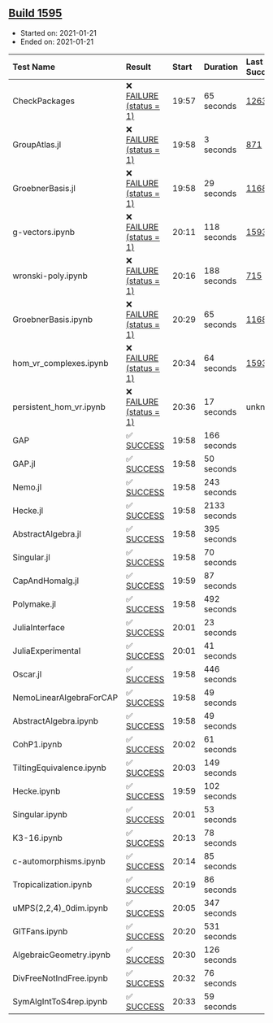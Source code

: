 ## [Build 1595](https://oscarci.mathematik.uni-kl.de/job/oscar-stable/1595/)

* Started on: 2021-01-21
* Ended on: 2021-01-21

| Test Name    | Result | Start | Duration | Last Success | First Failure |
|:-------------|:-------|:------|:---------|:-------------|:--------------|
| CheckPackages | ❌ [FAILURE (status = 1)](https://oscarci.mathematik.uni-kl.de/job/oscar-stable/1595/artifact/logs/build-1595/CheckPackages.log) | 19:57 | 65 seconds | [1263](https://oscarci.mathematik.uni-kl.de/job/oscar-stable/1263/) | [1264](https://oscarci.mathematik.uni-kl.de/job/oscar-stable/1264/) |
| GroupAtlas.jl | ❌ [FAILURE (status = 1)](https://oscarci.mathematik.uni-kl.de/job/oscar-stable/1595/artifact/logs/build-1595/GroupAtlas.jl.log) | 19:58 | 3 seconds | [871](https://oscarci.mathematik.uni-kl.de/job/oscar-stable/871/) | [872](https://oscarci.mathematik.uni-kl.de/job/oscar-stable/872/) |
| GroebnerBasis.jl | ❌ [FAILURE (status = 1)](https://oscarci.mathematik.uni-kl.de/job/oscar-stable/1595/artifact/logs/build-1595/GroebnerBasis.jl.log) | 19:58 | 29 seconds | [1168](https://oscarci.mathematik.uni-kl.de/job/oscar-stable/1168/) | [1169](https://oscarci.mathematik.uni-kl.de/job/oscar-stable/1169/) |
| g-vectors.ipynb | ❌ [FAILURE (status = 1)](https://oscarci.mathematik.uni-kl.de/job/oscar-stable/1595/artifact/logs/build-1595/g-vectors.ipynb.log) | 20:11 | 118 seconds | [1593](https://oscarci.mathematik.uni-kl.de/job/oscar-stable/1593/) | [1594](https://oscarci.mathematik.uni-kl.de/job/oscar-stable/1594/) |
| wronski-poly.ipynb | ❌ [FAILURE (status = 1)](https://oscarci.mathematik.uni-kl.de/job/oscar-stable/1595/artifact/logs/build-1595/wronski-poly.ipynb.log) | 20:16 | 188 seconds | [715](https://oscarci.mathematik.uni-kl.de/job/oscar-stable/715/) | [716](https://oscarci.mathematik.uni-kl.de/job/oscar-stable/716/) |
| GroebnerBasis.ipynb | ❌ [FAILURE (status = 1)](https://oscarci.mathematik.uni-kl.de/job/oscar-stable/1595/artifact/logs/build-1595/GroebnerBasis.ipynb.log) | 20:29 | 65 seconds | [1168](https://oscarci.mathematik.uni-kl.de/job/oscar-stable/1168/) | [1169](https://oscarci.mathematik.uni-kl.de/job/oscar-stable/1169/) |
| hom_vr_complexes.ipynb | ❌ [FAILURE (status = 1)](https://oscarci.mathematik.uni-kl.de/job/oscar-stable/1595/artifact/logs/build-1595/hom_vr_complexes.ipynb.log) | 20:34 | 64 seconds | [1593](https://oscarci.mathematik.uni-kl.de/job/oscar-stable/1593/) | [1594](https://oscarci.mathematik.uni-kl.de/job/oscar-stable/1594/) |
| persistent_hom_vr.ipynb | ❌ [FAILURE (status = 1)](https://oscarci.mathematik.uni-kl.de/job/oscar-stable/1595/artifact/logs/build-1595/persistent_hom_vr.ipynb.log) | 20:36 | 17 seconds | unknown | unknown |
| GAP | ✅ [SUCCESS](https://oscarci.mathematik.uni-kl.de/job/oscar-stable/1595/artifact/logs/build-1595/GAP.log) | 19:58 | 166 seconds |  |  |
| GAP.jl | ✅ [SUCCESS](https://oscarci.mathematik.uni-kl.de/job/oscar-stable/1595/artifact/logs/build-1595/GAP.jl.log) | 19:58 | 50 seconds |  |  |
| Nemo.jl | ✅ [SUCCESS](https://oscarci.mathematik.uni-kl.de/job/oscar-stable/1595/artifact/logs/build-1595/Nemo.jl.log) | 19:58 | 243 seconds |  |  |
| Hecke.jl | ✅ [SUCCESS](https://oscarci.mathematik.uni-kl.de/job/oscar-stable/1595/artifact/logs/build-1595/Hecke.jl.log) | 19:58 | 2133 seconds |  |  |
| AbstractAlgebra.jl | ✅ [SUCCESS](https://oscarci.mathematik.uni-kl.de/job/oscar-stable/1595/artifact/logs/build-1595/AbstractAlgebra.jl.log) | 19:58 | 395 seconds |  |  |
| Singular.jl | ✅ [SUCCESS](https://oscarci.mathematik.uni-kl.de/job/oscar-stable/1595/artifact/logs/build-1595/Singular.jl.log) | 19:58 | 70 seconds |  |  |
| CapAndHomalg.jl | ✅ [SUCCESS](https://oscarci.mathematik.uni-kl.de/job/oscar-stable/1595/artifact/logs/build-1595/CapAndHomalg.jl.log) | 19:59 | 87 seconds |  |  |
| Polymake.jl | ✅ [SUCCESS](https://oscarci.mathematik.uni-kl.de/job/oscar-stable/1595/artifact/logs/build-1595/Polymake.jl.log) | 19:58 | 492 seconds |  |  |
| JuliaInterface | ✅ [SUCCESS](https://oscarci.mathematik.uni-kl.de/job/oscar-stable/1595/artifact/logs/build-1595/JuliaInterface.log) | 20:01 | 23 seconds |  |  |
| JuliaExperimental | ✅ [SUCCESS](https://oscarci.mathematik.uni-kl.de/job/oscar-stable/1595/artifact/logs/build-1595/JuliaExperimental.log) | 20:01 | 41 seconds |  |  |
| Oscar.jl | ✅ [SUCCESS](https://oscarci.mathematik.uni-kl.de/job/oscar-stable/1595/artifact/logs/build-1595/Oscar.jl.log) | 19:58 | 446 seconds |  |  |
| NemoLinearAlgebraForCAP | ✅ [SUCCESS](https://oscarci.mathematik.uni-kl.de/job/oscar-stable/1595/artifact/logs/build-1595/NemoLinearAlgebraForCAP.log) | 19:58 | 49 seconds |  |  |
| AbstractAlgebra.ipynb | ✅ [SUCCESS](https://oscarci.mathematik.uni-kl.de/job/oscar-stable/1595/artifact/logs/build-1595/AbstractAlgebra.ipynb.log) | 19:58 | 49 seconds |  |  |
| CohP1.ipynb | ✅ [SUCCESS](https://oscarci.mathematik.uni-kl.de/job/oscar-stable/1595/artifact/logs/build-1595/CohP1.ipynb.log) | 20:02 | 61 seconds |  |  |
| TiltingEquivalence.ipynb | ✅ [SUCCESS](https://oscarci.mathematik.uni-kl.de/job/oscar-stable/1595/artifact/logs/build-1595/TiltingEquivalence.ipynb.log) | 20:03 | 149 seconds |  |  |
| Hecke.ipynb | ✅ [SUCCESS](https://oscarci.mathematik.uni-kl.de/job/oscar-stable/1595/artifact/logs/build-1595/Hecke.ipynb.log) | 19:59 | 102 seconds |  |  |
| Singular.ipynb | ✅ [SUCCESS](https://oscarci.mathematik.uni-kl.de/job/oscar-stable/1595/artifact/logs/build-1595/Singular.ipynb.log) | 20:01 | 53 seconds |  |  |
| K3-16.ipynb | ✅ [SUCCESS](https://oscarci.mathematik.uni-kl.de/job/oscar-stable/1595/artifact/logs/build-1595/K3-16.ipynb.log) | 20:13 | 78 seconds |  |  |
| c-automorphisms.ipynb | ✅ [SUCCESS](https://oscarci.mathematik.uni-kl.de/job/oscar-stable/1595/artifact/logs/build-1595/c-automorphisms.ipynb.log) | 20:14 | 85 seconds |  |  |
| Tropicalization.ipynb | ✅ [SUCCESS](https://oscarci.mathematik.uni-kl.de/job/oscar-stable/1595/artifact/logs/build-1595/Tropicalization.ipynb.log) | 20:19 | 86 seconds |  |  |
| uMPS(2,2,4)_0dim.ipynb | ✅ [SUCCESS](https://oscarci.mathematik.uni-kl.de/job/oscar-stable/1595/artifact/logs/build-1595/uMPS-2-2-4-_0dim.ipynb.log) | 20:05 | 347 seconds |  |  |
| GITFans.ipynb | ✅ [SUCCESS](https://oscarci.mathematik.uni-kl.de/job/oscar-stable/1595/artifact/logs/build-1595/GITFans.ipynb.log) | 20:20 | 531 seconds |  |  |
| AlgebraicGeometry.ipynb | ✅ [SUCCESS](https://oscarci.mathematik.uni-kl.de/job/oscar-stable/1595/artifact/logs/build-1595/AlgebraicGeometry.ipynb.log) | 20:30 | 126 seconds |  |  |
| DivFreeNotIndFree.ipynb | ✅ [SUCCESS](https://oscarci.mathematik.uni-kl.de/job/oscar-stable/1595/artifact/logs/build-1595/DivFreeNotIndFree.ipynb.log) | 20:32 | 76 seconds |  |  |
| SymAlgIntToS4rep.ipynb | ✅ [SUCCESS](https://oscarci.mathematik.uni-kl.de/job/oscar-stable/1595/artifact/logs/build-1595/SymAlgIntToS4rep.ipynb.log) | 20:33 | 59 seconds |  |  |
